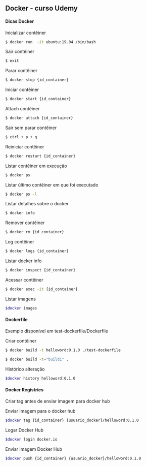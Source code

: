 ## Docker - curso Udemy

#### Dicas Docker

Inicializar contêiner
```sh
$ docker run  -it ubuntu:19.04 /bin/bash
```

Sair contêiner
```sh
$ exit
```

Parar contêiner
```sh
$ docker stop {id_container}
```

Iniciar contêiner
```sh
$ docker start {id_container}
```

Attach contêiner
```sh
$ docker attach {id_container}
```

Sair sem parar contêiner
```sh
$ ctrl + p + q
```

Reiniciar contêiner
```sh
$ docker restart {id_container}
```

Listar contêiner em execução
```sh
$ docker ps
```

Listar último contêiner em que foi executado
```sh
$ docker ps -l
```

Listar detalhes sobre o docker
```sh
$ docker info
```

Remover contêiner
```sh
$ docker rm {id_container}
```

Log contêiner
```sh
$ docker logs {id_container}
```

Listar docker info
```sh
$ docker inspect {id_container}
```

Acessar contêiner
```sh
$ docker exec -it {id_container}
```
Listar imagens
```sh
$docker images
```  

#### Dockerfile
Exemplo disponível em test-dockerfile/Dockerfile

Criar contêiner
```sh
$ docker build -t helloword:0.1.0 ./test-dockerfile
```
```sh
$ docker build -t="build1" .
```

Histórico alteração
```sh
$docker history helloword:0.1.0 
```  

#### Docker Registries
Criar tag antes de enviar imagem para docker hub 

Enviar imagem para o docker hub
```sh
$docker tag {id_container} {usuario_docker}/helloword:0.1.0
```   

Logar Docker Hub

```sh
$docker login docker.io
```

Enviar imagem Docker Hub

```sh
$docker push {id_container} {usuario_docker}/helloword:0.1.0
```

